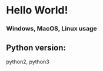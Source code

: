 # Hello World!

### Windows, MacOS, Linux usage

Python version:
-----------------------

python2, python3
